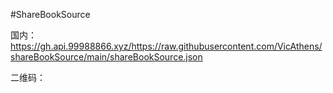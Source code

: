 #ShareBookSource

国内：https://gh.api.99988866.xyz/https://raw.githubusercontent.com/VicAthens/shareBookSource/main/shareBookSource.json

二维码：
